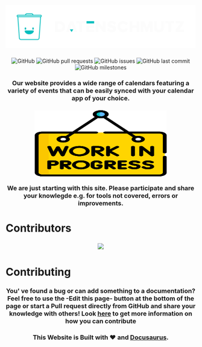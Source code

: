 <h1 align="center">
<!--  <p align="center">Datenschmutz.dev</p> -->
  <a href="https://events.datenschmutz.dev"><img src="./static/img/dmz-main-logo-c.svg" alt="Datenschmutz"></a>
</h1>

<p align="center">
<img alt="GitHub" src="https://img.shields.io/github/license/datenschmutz/events?style=for-the-badge">
<img alt="GitHub pull requests" src="https://img.shields.io/github/issues-pr-raw/datenschmutz/events?style=for-the-badge">
<img alt="GitHub issues" src="https://img.shields.io/github/issues-raw/datenschmutz/events?style=for-the-badge">
<img alt="GitHub last commit" src="https://img.shields.io/github/last-commit/datenschmutz/events?style=for-the-badge">
<img alt="GitHub milestones" src="https://img.shields.io/github/milestones/all/datenschmutz/events?style=for-the-badge">
</p>

<h3 align="center">
<p align="center">Our website provides a wide range of calendars featuring a variety of events that can be easily synced with your calendar app of your choice.</p>
</h3>

<h3 align="center">
<a href="https://events.datenschmutz.dev"><img src="./static/img/work-in-progress.svg" width="350" height="175" alt="Datenschmutz Work in Progress"></a><br/>
<p align="center">We are just starting with this site. Please participate and share your knowlegde e.g. for tools not covered, errors or improvements.</p>
</h3>

# Contributors
<h3 align="center">
<a href="https://github.com/datenschmutz/events/graphs/contributors">
  <img src="https://contrib.rocks/image?repo=datenschmutz/events" />
</a>
</h3>

# Contributing
<h3>
<p align="center">You' ve found a bug or can add something to a documentation? Feel free to use the -Edit this page- button at the bottom of the page or start a Pull request directly from GitHub and share your knowledge with others! Look <a href="./CONTRIBUTING.md">here</a> to get more information on how you can contribute</p>
</h3>

<h3>
<p align="center">This Website is Built with ❤️ and <a href="https://github.com/facebook/docusaurus">Docusaurus</a>.</p>
</h3>

